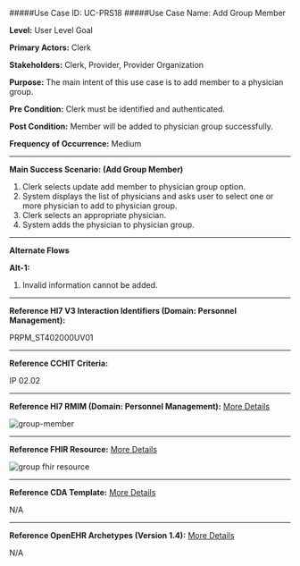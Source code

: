 #####Use Case ID: UC-PRS18
#####Use Case Name: Add Group Member

**Level:**                     User Level Goal

**Primary Actors:**            Clerk

**Stakeholders:**              Clerk, Provider, Provider Organization

**Purpose:**                   The main intent of this use case is to add member to a physician group.

**Pre Condition:**             Clerk must be identified and authenticated.

**Post Condition:**            Member will be added to physician group successfully.

**Frequency of Occurrence:**   Medium

__________________________________________________________
**Main Success Scenario: (Add Group Member)**

1. Clerk selects update add member to physician group option.
2. System displays the list of physicians and asks user to select one or more physician to add to physician group.
3. Clerk selects an appropriate physician.
4. System adds the physician to physician group.

_______________________________________________________________________________
**Alternate Flows** 

**Alt-1:**
1. Invalid information cannot be added.

________________________________________________________________________
**Reference Hl7 V3 Interaction Identifiers (Domain: Personnel Management):**

PRPM_ST402000UV01
_______________________________________________________________
**Reference CCHIT Criteria:**

IP 02.02

_______________________________________________________________
**Reference Hl7 RMIM (Domain: Personnel Management):** [More Details](http://www.hl7.org/implement/standards/product_brief.cfm?product_id=306)

![group-member](https://f.cloud.github.com/assets/5391320/1371564/13864af6-3a3d-11e3-87ba-db77e321ea6a.png)
_______________________________________________________________
**Reference FHIR Resource:** [More Details](http://www.hl7.org/implement/standards/fhir/resourcelist.html)

![group fhir resource](https://f.cloud.github.com/assets/5391320/1371207/ba29d552-3a34-11e3-82d7-78c553ef2aae.png)
_______________________________________________________________
**Reference CDA Template:** [More Details](http://www.hl7.org/Special/committees/structure/index.cfm)

N/A
_______________________________________________________________
**Reference OpenEHR Archetypes (Version 1.4):** [More Details](http://www.openehr.org/ckm/)

N/A
